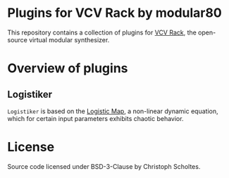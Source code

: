 # Plugins for VCV Rack by modular80

This repository contains a collection of plugins for [VCV Rack](https://vcvrack.com/),
the open-source virtual modular synthesizer.

# Overview of plugins

## Logistiker

`Logistiker` is based on the [Logistic Map](https://en.wikipedia.org/wiki/Logistic_map),
a non-linear dynamic equation, which for certain input parameters exhibits chaotic behavior.

# License

Source code licensed under BSD-3-Clause by Christoph Scholtes.
